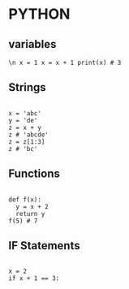 # PYTHON

## variables
<code>\n
x = 1
x = x + 1
print(x) # 3
</code>

## Strings
<code>
x = 'abc'
y = 'de'
z = x + y
z # 'abcde'
z = z[1:3]
z # 'bc'
</code>

## Functions
<code>
def f(x):
  y = x + 2
  return y
f(5) # 7
</code>

## IF Statements
<code>
x = 2
if x + 1 == 3:
</code>
